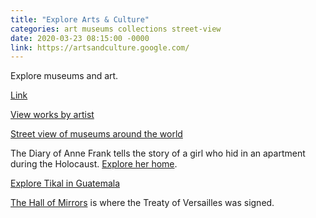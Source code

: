 ```yaml
---
title: "Explore Arts & Culture"
categories: art museums collections street-view
date: 2020-03-23 08:15:00 -0000
link: https://artsandculture.google.com/
---
```

Explore museums and art.

[Link](https://artsandculture.google.com/)

[View works by artist](https://artsandculture.google.com/category/artist)

[Street view of museums around the world](https://artsandculture.google.com/project/street-view)

The Diary of Anne Frank tells the story of a girl who hid in an apartment during the Holocaust. [Explore her home](https://artsandculture.google.com/story/8QXhXqyM_oYkjQ).

[Explore Tikal in Guatemala](https://artsandculture.google.com/streetview/parque-nacional-tikal/-wEHElZnPrR2hg?sv_lng=-89.6236103449861&sv_lat=17.22271071637408&sv_h=175.96833970100582&sv_p=-0.05785642577626504&sv_pid=SFFYNTgu_vxUtpRQxJRYIQ&sv_z=1)

[The Hall of Mirrors](https://artsandculture.google.com/streetview/palace-of-versailles/cwE5CwK49O0y5Q?sv_lng=2.1204786&sv_lat=48.8051117&sv_h=195.86955111338725&sv_p=-2.505793327549341&sv_pid=hNvuL7DMigMQkjP6BRku1A&sv_z=1) is where the Treaty of Versailles was signed.
